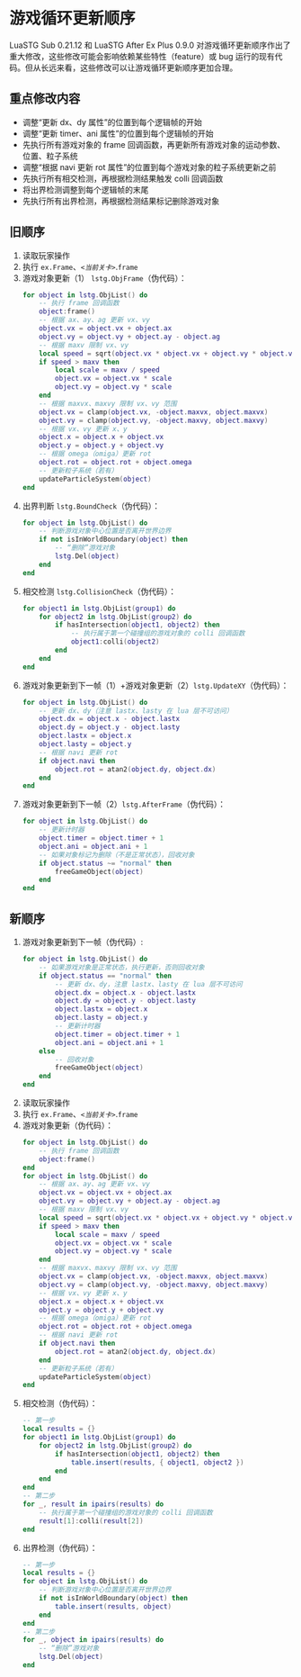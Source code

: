 # 游戏循环更新顺序  

LuaSTG Sub 0.21.12 和 LuaSTG After Ex Plus 0.9.0 对游戏循环更新顺序作出了重大修改，这些修改可能会影响依赖某些特性（feature）或 bug 运行的现有代码。但从长远来看，这些修改可以让游戏循环更新顺序更加合理。  

## 重点修改内容  

* 调整“更新 dx、dy 属性”的位置到每个逻辑帧的开始  
* 调整“更新 timer、ani 属性”的位置到每个逻辑帧的开始  
* 先执行所有游戏对象的 frame 回调函数，再更新所有游戏对象的运动参数、位置、粒子系统  
* 调整“根据 navi 更新 rot 属性”的位置到每个游戏对象的粒子系统更新之前  
* 先执行所有相交检测，再根据检测结果触发 colli 回调函数  
* 将出界检测调整到每个逻辑帧的末尾  
* 先执行所有出界检测，再根据检测结果标记删除游戏对象  

## 旧顺序  

1. 读取玩家操作  
2. 执行 `ex.Frame`、_`<当前关卡>`_.`frame`  
3. 游戏对象更新（1） `lstg.ObjFrame`（伪代码）：  
    ```lua
    for object in lstg.ObjList() do
        -- 执行 frame 回调函数
        object:frame()
        -- 根据 ax、ay、ag 更新 vx、vy
        object.vx = object.vx + object.ax
        object.vy = object.vy + object.ay - object.ag
        -- 根据 maxv 限制 vx、vy
        local speed = sqrt(object.vx * object.vx + object.vy * object.vy)
        if speed > maxv then
            local scale = maxv / speed
            object.vx = object.vx * scale
            object.vy = object.vy * scale
        end
        -- 根据 maxvx、maxvy 限制 vx、vy 范围
        object.vx = clamp(object.vx, -object.maxvx, object.maxvx)
        object.vy = clamp(object.vy, -object.maxvy, object.maxvy)
        -- 根据 vx、vy 更新 x、y
        object.x = object.x + object.vx
        object.y = object.y + object.vy
        -- 根据 omega（omiga）更新 rot
        object.rot = object.rot + object.omega
        -- 更新粒子系统（若有）
        updateParticleSystem(object)
    end
    ```
4. 出界判断 `lstg.BoundCheck`（伪代码）：  
    ```lua
    for object in lstg.ObjList() do
        -- 判断游戏对象中心位置是否离开世界边界
        if not isInWorldBoundary(object) then
            -- “删除”游戏对象
            lstg.Del(object)
        end
    end
    ```
5. 相交检测 `lstg.CollisionCheck`（伪代码）：  
    ```lua
    for object1 in lstg.ObjList(group1) do
        for object2 in lstg.ObjList(group2) do
            if hasIntersection(object1, object2) then
                -- 执行属于第一个碰撞组的游戏对象的 colli 回调函数
                object1:colli(object2)
            end
        end
    end
    ```
6. 游戏对象更新到下一帧（1）+游戏对象更新（2）`lstg.UpdateXY`（伪代码）：  
    ```lua
    for object in lstg.ObjList() do
        -- 更新 dx、dy（注意 lastx、lasty 在 lua 层不可访问）
        object.dx = object.x - object.lastx
        object.dy = object.y - object.lasty
        object.lastx = object.x
        object.lasty = object.y
        -- 根据 navi 更新 rot
        if object.navi then
            object.rot = atan2(object.dy, object.dx)
        end
    end
    ```
7. 游戏对象更新到下一帧（2）`lstg.AfterFrame`（伪代码）：  
    ```lua
    for object in lstg.ObjList() do
        -- 更新计时器
        object.timer = object.timer + 1
        object.ani = object.ani + 1
        -- 如果对象标记为删除（不是正常状态），回收对象
        if object.status ~= "normal" then
            freeGameObject(object)
        end
    end
    ```

## 新顺序  

1. 游戏对象更新到下一帧（伪代码）:  
    ```lua
    for object in lstg.ObjList() do
        -- 如果游戏对象是正常状态，执行更新，否则回收对象
        if object.status == "normal" then
            -- 更新 dx、dy，注意 lastx、lasty 在 lua 层不可访问
            object.dx = object.x - object.lastx
            object.dy = object.y - object.lasty
            object.lastx = object.x
            object.lasty = object.y
            -- 更新计时器
            object.timer = object.timer + 1
            object.ani = object.ani + 1
        else
            -- 回收对象
            freeGameObject(object)
        end
    end
    ```
2. 读取玩家操作  
3. 执行 `ex.Frame`、_`<当前关卡>`_.`frame`  
4. 游戏对象更新（伪代码）：  
    ```lua
    for object in lstg.ObjList() do
        -- 执行 frame 回调函数
        object:frame()
    end
    for object in lstg.ObjList() do
        -- 根据 ax、ay、ag 更新 vx、vy
        object.vx = object.vx + object.ax
        object.vy = object.vy + object.ay - object.ag
        -- 根据 maxv 限制 vx、vy
        local speed = sqrt(object.vx * object.vx + object.vy * object.vy)
        if speed > maxv then
            local scale = maxv / speed
            object.vx = object.vx * scale
            object.vy = object.vy * scale
        end
        -- 根据 maxvx、maxvy 限制 vx、vy 范围
        object.vx = clamp(object.vx, -object.maxvx, object.maxvx)
        object.vy = clamp(object.vy, -object.maxvy, object.maxvy)
        -- 根据 vx、vy 更新 x、y
        object.x = object.x + object.vx
        object.y = object.y + object.vy
        -- 根据 omega（omiga）更新 rot
        object.rot = object.rot + object.omega
        -- 根据 navi 更新 rot
        if object.navi then
            object.rot = atan2(object.dy, object.dx)
        end
        -- 更新粒子系统（若有）
        updateParticleSystem(object)
    end
    ```
5. 相交检测（伪代码）：  
    ```lua
    -- 第一步
    local results = {}
    for object1 in lstg.ObjList(group1) do
        for object2 in lstg.ObjList(group2) do
            if hasIntersection(object1, object2) then
                table.insert(results, { object1, object2 })
            end
        end
    end
    -- 第二步
    for _, result in ipairs(results) do
        -- 执行属于第一个碰撞组的游戏对象的 colli 回调函数
        result[1]:colli(result[2])
    end
    ```
6. 出界检测（伪代码）：
    ```lua
    -- 第一步
    local results = {}
    for object in lstg.ObjList() do
        -- 判断游戏对象中心位置是否离开世界边界
        if not isInWorldBoundary(object) then
            table.insert(results, object)
        end
    end
    -- 第二步
    for _, object in ipairs(results) do
        -- “删除”游戏对象
        lstg.Del(object)
    end
    ```
